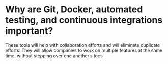 # Why are Git, Docker, automated testing, and continuous integrations important?
These tools will help with collaboration efforts and will eliminate duplicate efforts. They will allow companies to work on multiple features at the same time, without stepping over one another’s toes